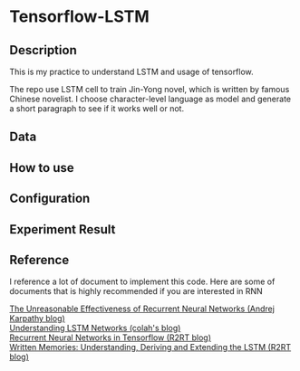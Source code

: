 # Tensorflow-LSTM


## Description   
This is my practice to understand LSTM and usage of tensorflow. 

The repo use LSTM cell to train Jin-Yong novel, which is written by famous Chinese novelist. I choose character-level language as model and generate a short paragraph to see if it works well or not.  


## Data
  
## How to use  


## Configuration  



## Experiment Result  

## Reference  
I reference a lot of document to implement this code. Here are some of documents that is highly recommended if you are interested in RNN

[The Unreasonable Effectiveness of Recurrent Neural Networks (Andrej Karpathy blog)][1]  
[Understanding LSTM Networks (colah's blog)][2]  
[Recurrent Neural Networks in Tensorflow (R2RT blog)][3]  
[Written Memories: Understanding, Deriving and Extending the LSTM (R2RT blog)][4]  


[1]: http://karpathy.github.io/2015/05/21/rnn-effectiveness/
[2]: http://colah.github.io/posts/2015-08-Understanding-LSTMs/
[3]: http://r2rt.com/recurrent-neural-networks-in-tensorflow-ii.html
[4]: http://r2rt.com/written-memories-understanding-deriving-and-extending-the-lstm.html
